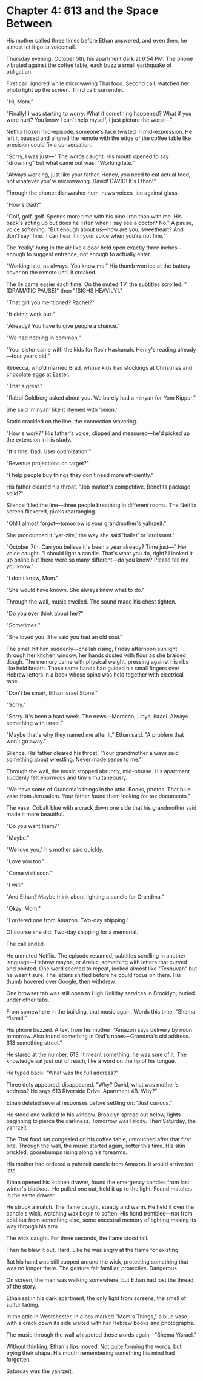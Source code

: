 # Chapter 4: 613 and the Space Between

His mother called three times before Ethan answered, and even then, he almost let it go to voicemail.

Thursday evening, October 5th, his apartment dark at 6:54 PM. The phone vibrated against the coffee table, each buzz a small earthquake of obligation.

First call: ignored while microwaving Thai food.
Second call: watched her photo light up the screen.
Third call: surrender.

"Hi, Mom."

"Finally! I was starting to worry. What if something happened? What if you were hurt? You know I can't help myself, I just picture the worst—"

Netflix frozen mid-episode, someone's face twisted in mid-expression. He left it paused and aligned the remote with the edge of the coffee table like precision could fix a conversation.

"Sorry, I was just—" The words caught. His mouth opened to say "drowning" but what came out was: "Working late."

"Always working, just like your father. Honey, you need to eat actual food, not whatever you're microwaving. David! DAVID! It's Ethan!"

Through the phone: dishwasher hum, news voices, ice against glass.

"How's Dad?"

"Golf, golf, golf. Spends more time with his nine-iron than with me. His back's acting up but does he listen when I say see a doctor? No." A pause, voice softening. "But enough about us—how are you, sweetheart? And don't say 'fine.' I can hear it in your voice when you're not fine."

The 'really' hung in the air like a door held open exactly three inches—enough to suggest entrance, not enough to actually enter.

"Working late, as always. You know me." His thumb worried at the battery cover on the remote until it creaked.

The lie came easier each time. On the muted TV, the subtitles scrolled: "[DRAMATIC PAUSE]" then "[SIGHS HEAVILY]."

"That girl you mentioned? Rachel?"

"It didn't work out."

"Already? You have to give people a chance."

"We had nothing in common."

"Your sister came with the kids for Rosh Hashanah. Henry's reading already—four years old."

Rebecca, who'd married Brad, whose kids had stockings at Christmas and chocolate eggs at Easter.

"That's great."

"Rabbi Goldberg asked about you. We barely had a minyan for Yom Kippur."

She said 'minyan' like it rhymed with 'onion.'

Static crackled on the line, the connection wavering.


"How's work?" His father's voice, clipped and measured—he'd picked up the extension in his study.

"It's fine, Dad. User optimization."

"Revenue projections on target?"

"I help people buy things they don't need more efficiently."

His father cleared his throat. "Job market's competitive. Benefits package solid?"

Silence filled the line—three people breathing in different rooms. The Netflix screen flickered, pixels rearranging.

"Oh! I almost forgot—tomorrow is your grandmother's yahrzeit."

She pronounced it 'yar-zite,' the way she said 'ballet' or 'croissant.'

"October 7th. Can you believe it's been a year already? Time just—" Her voice caught. "I should light a candle. That's what you do, right? I looked it up online but there were so many different—do you know? Please tell me you know."

"I don't know, Mom."

"She would have known. She always knew what to do."

Through the wall, music swelled. The sound made his chest tighten.

"Do you ever think about her?"

"Sometimes."

"She loved you. She said you had an old soul."

The smell hit him suddenly—challah rising, Friday afternoon sunlight through her kitchen window, her hands dusted with flour as she braided dough. The memory came with physical weight, pressing against his ribs like held breath. Those same hands had guided his small fingers over Hebrew letters in a book whose spine was held together with electrical tape.

"Don't be smart, Ethan Israel Stone."

"Sorry."

"Sorry. It's been a hard week. The news—Morocco, Libya, Israel. Always something with Israel."

"Maybe that's why they named me after it," Ethan said. "A problem that won't go away."

Silence. His father cleared his throat. "Your grandmother always said something about wrestling. Never made sense to me."

Through the wall, the music stopped abruptly, mid-phrase. His apartment suddenly felt enormous and tiny simultaneously.

"We have some of Grandma's things in the attic. Books, photos. That blue vase from Jerusalem. Your father found them looking for tax documents."

The vase. Cobalt blue with a crack down one side that his grandmother said made it more beautiful.

"Do you want them?"

"Maybe."

"We love you," his mother said quickly.

"Love you too."

"Come visit soon."

"I will."

"And Ethan? Maybe think about lighting a candle for Grandma."

"Okay, Mom."

"I ordered one from Amazon. Two-day shipping."

Of course she did. Two-day shipping for a memorial.

The call ended.

He unmuted Netflix. The episode resumed, subtitles scrolling in another language—Hebrew maybe, or Arabic, something with letters that curved and pointed. One word seemed to repeat, looked almost like "Teshuvah" but he wasn't sure. The letters shifted before he could focus on them. His thumb hovered over Google, then withdrew.

One browser tab was still open to High Holiday services in Brooklyn, buried under other tabs.

From somewhere in the building, that music again. Words this time: "Shema Yisrael."

His phone buzzed. A text from his mother: "Amazon says delivery by noon tomorrow. Also found something in Dad's notes—Grandma's old address. 613 something street."

He stared at the number. 613. It meant something, he was sure of it. The knowledge sat just out of reach, like a word on the tip of his tongue.

He typed back: "What was the full address?"

Three dots appeared, disappeared. "Why? David, what was mother's address? He says 613 Riverside Drive. Apartment 4B. Why?"

Ethan deleted several responses before settling on: "Just curious."

He stood and walked to his window. Brooklyn spread out below, lights beginning to pierce the darkness. Tomorrow was Friday. Then Saturday, the yahrzeit.

The Thai food sat congealed on his coffee table, untouched after that first bite. Through the wall, the music started again, softer this time. His skin prickled, goosebumps rising along his forearms.

His mother had ordered a yahrzeit candle from Amazon. It would arrive too late.

Ethan opened his kitchen drawer, found the emergency candles from last winter's blackout. He pulled one out, held it up to the light. Found matches in the same drawer.

He struck a match. The flame caught, steady and warm. He held it over the candle's wick, watching wax begin to soften. His hand trembled—not from cold but from something else, some ancestral memory of lighting making its way through his arm.

The wick caught. For three seconds, the flame stood tall.

Then he blew it out. Hard. Like he was angry at the flame for existing.

But his hand was still cupped around the wick, protecting something that was no longer there. The gesture felt familiar, protective. Dangerous.

On screen, the man was walking somewhere, but Ethan had lost the thread of the story.

Ethan sat in his dark apartment, the only light from screens, the smell of sulfur fading.

In the attic in Westchester, in a box marked "Mom's Things," a blue vase with a crack down its side waited with her Hebrew books and photographs.

The music through the wall whispered those words again—"Shema Yisrael."

Without thinking, Ethan's lips moved. Not quite forming the words, but trying their shape. His mouth remembering something his mind had forgotten.

Saturday was the yahrzeit.
